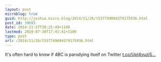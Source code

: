```yaml
---
layout: post
microblog: true
guid: http://joshua.micro.blog/2014/11/26/t537749094379175936.html
post_id: 39693
date: 2014-11-27T10:25:49+1100
lastmod: 2019-07-30T17:41:41+1100
type: post
url: /2014/11/26/t537749094379175936.html
---
```

It's often hard to know if 4BC is parodying itself on Twitter [t.co/UpI4yuzjS...](http://t.co/UpI4yuzjSj)
